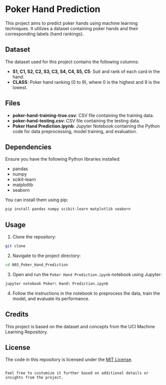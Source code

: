 
# Poker Hand Prediction

This project aims to predict poker hands using machine learning techniques. It utilizes a dataset containing poker hands and their corresponding labels (hand rankings).

## Dataset

The dataset used for this project contains the following columns:
- **S1, C1, S2, C2, S3, C3, S4, C4, S5, C5**: Suit and rank of each card in the hand.
- **CLASS**: Poker hand ranking (0 to 9), where 0 is the highest and 9 is the lowest.

## Files

- **poker-hand-training-true.csv**: CSV file containing the training data.
- **poker-hand-testing.csv**: CSV file containing the testing data.
- **Poker Hand Prediction.ipynb**: Jupyter Notebook containing the Python code for data preprocessing, model training, and evaluation.

## Dependencies

Ensure you have the following Python libraries installed:
- pandas
- numpy
- scikit-learn
- matplotlib
- seaborn

You can install them using pip:

```bash
pip install pandas numpy scikit-learn matplotlib seaborn
```

## Usage

1. Clone the repository:

```bash
git clone 
```

2. Navigate to the project directory:

```bash
cd 003_Poker_Hand_Prediction
```

3. Open and run the `Poker Hand Prediction.ipynb` notebook using Jupyter:

```bash
jupyter notebook Poker\ Hand\ Prediction.ipynb
```

4. Follow the instructions in the notebook to preprocess the data, train the model, and evaluate its performance.

## Credits

This project is based on the dataset and concepts from the UCI Machine Learning Repository.

## License

The code in this repository is licensed under the [MIT License](LICENSE).
```

Feel free to customize it further based on additional details or insights from the project.